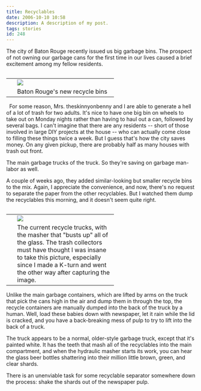 ```yaml
---
title: Recyclables
date: 2006-10-10 10:58
description: A description of my post.
tags: stories
id: 248
---
```

The city of Baton Rouge recently issued us big garbage bins.  The prospect of not owning our garbage cans for the first time in our lives caused a brief excitement among my fellow residents.  

<table cellpadding="2" align="left"><tr><td width="5" rowspan="2"><spacer type="block" width="5" height="1"></td><td width="250" ><img src="/img/recyclebin.jpg"></td></tr><tr><td class="caption" width="250">Baton Rouge's new recycle bins</td></tr></table>
<span class="spanEndPreview">&nbsp;</span>
For some reason, Mrs. theskinnyonbenny and I are able to generate a hell of a lot of trash for two adults.  It's nice to have one big bin on wheels to take out on Monday nights rather than having to haul out a can, followed by several bags.  I can't imagine that there are any residents -- short of those involved in large DIY projects at the house -- who can actually come close to filling these things twice a week.  But I guess that's how the city saves money.  On any given pickup, there are probably half as many houses with trash out front.

The main garbage trucks  of the truck.  So they're saving on garbage man-labor as well.

A couple of weeks ago, they added similar-looking but smaller recycle bins to the mix.  Again, I appreciate the convenience, and now, there's no request to separate the paper from the other recyclables.  But I watched them dump the recyclables this morning, and it doesn't seem quite right.

<table cellpadding="2" align="right"><tr><td width="5" rowspan="2"><spacer type="block" width="5" height="1"></td><td width="250" ><img src="/img/recycletruck.jpg"></td></tr><tr><td class="caption" width="250">The current recycle trucks, with the masher that "busts up" all of the glass.  The trash collectors must have thought I was insane to take this picture, especially since I made a K-turn and went the other way after capturing the image.</td></tr></table>

Unlike the main garbage containers, which are lifted by arms on the truck that pick the cans high in the air and dump them in through the top, the recycle containers are manually dumped into the back of the truck by a human.  Well, load these babies down with newspaper, let it rain while the lid is cracked, and you have a back-breaking mess of pulp to try to lift into the back of a truck.

The truck appears to be a normal, older-style garbage truck, except that it's painted white.  It has the teeth that mash all of the recyclables into the main compartment, and when the hydraulic masher starts its work, you can hear the glass beer bottles shattering into their million little brown, green, and clear shards.

There is an unenviable task for some recyclable separator somewhere down the process:  shake the shards out of the newspaper pulp.